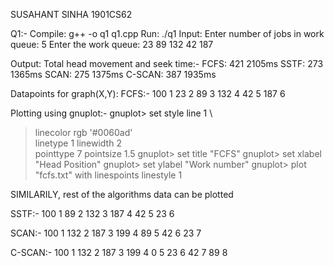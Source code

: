 SUSAHANT SINHA
1901CS62

Q1:-
Compile: g++ -o q1 q1.cpp
Run: ./q1
Input:
Enter number of jobs in work queue: 5
Enter the work queue: 23 89 132 42 187

Output:
Total head movement and seek time:-
FCFS: 421    2105ms
SSTF: 273    1365ms
SCAN: 275    1375ms
C-SCAN: 387    1935ms

Datapoints for graph(X,Y):
FCFS:-
100 1
23 2
89 3
132 4
42 5
187 6

Plotting using gnuplot:-
gnuplot> set style line 1 \
>    linecolor rgb '#0060ad' \
>    linetype 1 linewidth 2 \
>    pointtype 7 pointsize 1.5
gnuplot> set title "FCFS"
gnuplot> set xlabel "Head Position"
gnuplot> set ylabel "Work number"
gnuplot> plot "fcfs.txt" with linespoints linestyle 1

SIMILARILY, rest of the algorithms data can be plotted

SSTF:-
100 1
89 2
132 3
187 4
42 5
23 6

SCAN:-
100 1
132 2
187 3
199 4
89 5
42 6
23 7

C-SCAN:-
100 1
132 2
187 3
199 4
0 5
23 6
42 7
89 8
